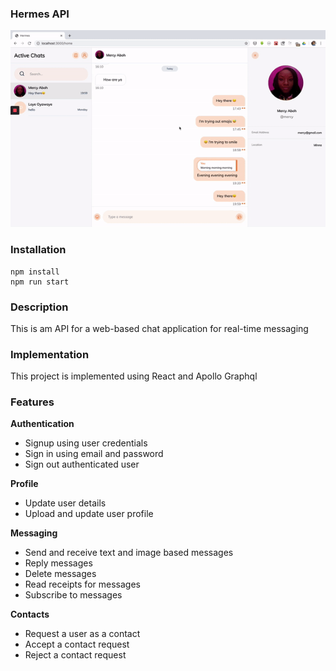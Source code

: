 ### Hermes API
![](hermes-demo.gif)

### Installation
```
npm install
npm run start
```

### Description
This is am API for a web-based chat application for real-time messaging

### Implementation
This project is implemented using React and Apollo Graphql

### Features

**Authentication**
- Signup using user credentials
- Sign in using email and password
- Sign out authenticated user

**Profile**
- Update user details
- Upload and update user profile

**Messaging**
- Send and receive text and image based messages
- Reply messages
- Delete messages
- Read receipts for messages
- Subscribe to messages

**Contacts**
- Request a user as a contact
- Accept a contact request
- Reject a contact request